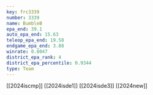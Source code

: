 ```yaml
---
key: frc3339
number: 3339
name: BumbleB
epa_end: 39.1
auto_epa_end: 15.63
teleop_epa_end: 19.58
endgame_epa_end: 3.88
winrate: 0.8047
district_epa_rank: 4
district_epa_percentile: 0.9344
type: Team
---
```

[[2024iscmp]]
[[2024isde1]]
[[2024isde3]]
[[2024new]]
